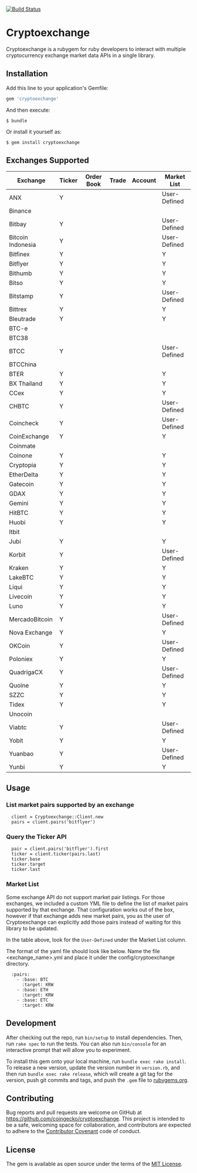 [![Build Status](https://travis-ci.org/coingecko/cryptoexchange.svg)](https://travis-ci.org/coingecko/cryptoexchange)

# Cryptoexchange

Cryptoexchange is a rubygem for ruby developers to interact with multiple cryptocurrency exchange market data APIs in a single library.

## Installation

Add this line to your application's Gemfile:

```ruby
gem 'cryptoexchange'
```

And then execute:

    $ bundle

Or install it yourself as:

    $ gem install cryptoexchange

## Exchanges Supported

| Exchange          | Ticker  | Order Book | Trade   | Account | Market List |
| ----------------- | ------- | ---------- | ------- | ------- | ----------- |
| ANX               | Y       |            |         |         | User-Defined|
| Binance           |         |            |         |         |             |
| Bitbay            | Y       |            |         |         | User-Defined|
| Bitcoin Indonesia | Y       |            |         |         | User-Defined|
| Bitfinex          | Y       |            |         |         | Y           |
| Bitflyer          | Y       |            |         |         | Y           |
| Bithumb           | Y       |            |         |         | Y           |
| Bitso             | Y       |            |         |         | Y           |
| Bitstamp          | Y       |            |         |         | User-Defined|
| Bittrex           | Y       |            |         |         | Y           |
| Bleutrade         | Y       |            |         |         | Y           |
| BTC-e             |         |            |         |         |             |
| BTC38             |         |            |         |         |             |
| BTCC              | Y       |            |         |         | User-Defined|
| BTCChina          |         |            |         |         |             |
| BTER              | Y       |            |         |         | Y           |
| BX Thailand       | Y       |            |         |         | Y           |
| CCex              | Y       |            |         |         | Y           |
| CHBTC             | Y       |            |         |         | User-Defined|
| Coincheck         | Y       |            |         |         | User-Defined|
| CoinExchange      | Y       |            |         |         | Y           |
| Coinmate          |         |            |         |         |             |
| Coinone           | Y       |            |         |         | Y           |
| Cryptopia         | Y       |            |         |         | Y           |
| EtherDelta        | Y       |            |         |         | Y           |
| Gatecoin          | Y       |            |         |         | Y           |
| GDAX              | Y       |            |         |         | Y           |
| Gemini            | Y       |            |         |         | Y           |
| HitBTC            | Y       |            |         |         | Y           |
| Huobi             | Y       |            |         |         | Y           |
| Itbit             |         |            |         |         |             |
| Jubi              | Y       |            |         |         | Y           |
| Korbit            | Y       |            |         |         | User-Defined|
| Kraken            | Y       |            |         |         | Y           |
| LakeBTC           | Y       |            |         |         | Y           |
| Liqui             | Y       |            |         |         | Y           |
| Livecoin          | Y       |            |         |         | Y           |
| Luno              | Y       |            |         |         | Y           |
| MercadoBitcoin    | Y       |            |         |         | User-Defined|
| Nova Exchange     | Y       |            |         |         | Y           |
| OKCoin            | Y       |            |         |         | User-Defined|
| Poloniex          | Y       |            |         |         | Y           |
| QuadrigaCX        | Y       |            |         |         | User-Defined|
| Quoine            | Y       |            |         |         | Y           |
| SZZC              | Y       |            |         |         | Y           |
| Tidex             | Y       |            |         |         | Y           |
| Unocoin           |         |            |         |         |             |
| Viabtc            | Y       |            |         |         | User-Defined|
| Yobit             | Y       |            |         |         | Y           |
| Yuanbao           | Y       |            |         |         | User-Defined|
| Yunbi             | Y       |            |         |         | Y           |

## Usage

### List market pairs supported by an exchange
```
  client = Cryptoexchange::Client.new
  pairs = client.pairs('bitflyer')
```

### Query the Ticker API
```
  pair = client.pairs('bitflyer').first
  ticker = client.ticker(pairs.last)
  ticker.base
  ticker.target
  ticker.last
```

### Market List
Some exchange API do not support market pair listings. For those exchanges, we included
a custom YML file to define the list of market pairs supported by that exchange.
That configuration works out of the box, however if that exchange adds new market pairs,
you as the user of Cryptoexchange can explicitly add those pairs instead of waiting
for this library to be updated.

In the table above, look for the `User-Defined` under the Market List column.

The format of the yaml file should look like below.
Name the file <exchange_name>.yml and place it under the config/cryptoexchange directory.
```
  :pairs:
    - :base: BTC
      :target: KRW
    - :base: ETH
      :target: KRW
    - :base: ETC
      :target: KRW
```

## Development

After checking out the repo, run `bin/setup` to install dependencies. Then, run `rake spec` to run the tests. You can also run `bin/console` for an interactive prompt that will allow you to experiment.

To install this gem onto your local machine, run `bundle exec rake install`. To release a new version, update the version number in `version.rb`, and then run `bundle exec rake release`, which will create a git tag for the version, push git commits and tags, and push the `.gem` file to [rubygems.org](https://rubygems.org).

## Contributing

Bug reports and pull requests are welcome on GitHub at https://github.com/coingecko/cryptoexchange. This project is intended to be a safe, welcoming space for collaboration, and contributors are expected to adhere to the [Contributor Covenant](http://contributor-covenant.org) code of conduct.

## License

The gem is available as open source under the terms of the [MIT License](http://opensource.org/licenses/MIT).
